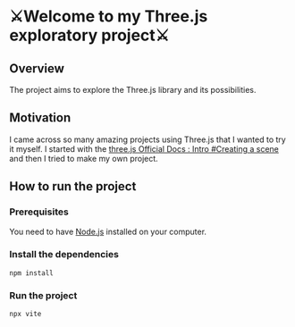 # ⚔️Welcome to my Three.js exploratory project⚔️

## Overview

The project aims to explore the Three.js library and its possibilities.

## Motivation

I came across so many amazing projects using Three.js that I wanted to try it myself.
I started with the [three.js Official Docs : Intro #Creating a scene](https://threejs.org/docs/index.html#manual/en/introduction/Creating-a-scene) and then I tried to make my own project.

## How to run the project

### Prerequisites

You need to have [Node.js](https://nodejs.org/en/) installed on your computer.

### Install the dependencies

```npm install```

### Run the project

```npx vite```
